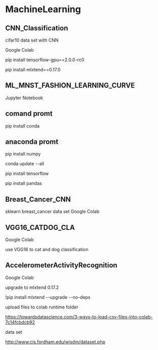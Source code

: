 # MachineLearning
## CNN_Classification

cifar10 data set with CNN 

Google Colab

pip install tensorflow-gpu==2.0.0-rc0

pip install mlxtend==0.17.0


## ML_MNST_FASHION_LEARNING_CURVE

Jupyter Notebook


## comand promt 

pip install conda


## anaconda promt 

pip install numpy

conda update --all

pip install tensorflow

pip install pandas


## Breast_Cancer_CNN
sklearn breast_cancer data set
Google Colab


## VGG16_CATDOG_CLA

Google Colab

use VGG16 to cat and dog classification 

## AccelerometerActivityRecognition
Google Colab

upgrade to mlxtend 0.17.2

!pip install mlxtend --upgrade --no-deps 

upload files to colab runtime folder

https://towardsdatascience.com/3-ways-to-load-csv-files-into-colab-7c14fcbdcb92

data set

http://www.cis.fordham.edu/wisdm/dataset.php

